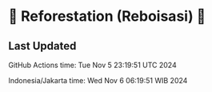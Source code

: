 
# 🌳 Reforestation (Reboisasi) 🌲

## Last Updated

GitHub Actions time: Tue Nov  5 23:19:51 UTC 2024

Indonesia/Jakarta time: Wed Nov  6 06:19:51 WIB 2024
